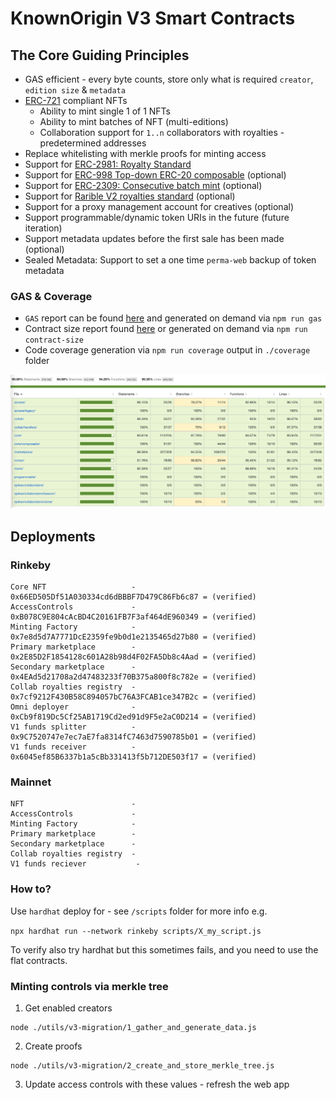 # KnownOrigin V3 Smart Contracts

## The Core Guiding Principles

* GAS efficient - every byte counts, store only what is required `creator`, `edition size` & `metadata`
* [ERC-721](https://eips.ethereum.org/EIPS/eip-721) compliant NFTs
    * Ability to mint single 1 of 1 NFTs
    * Ability to mint batches of NFT (multi-editions)
    * Collaboration support for `1..n` collaborators with royalties - predetermined addresses
* Replace whitelisting with merkle proofs for minting access
* Support for [ERC-2981: Royalty Standard](https://eips.ethereum.org/EIPS/eip-2981)
* Support for [ERC-998 Top-down ERC-20 composable](https://eips.ethereum.org/EIPS/eip-998) (optional)
* Support for [ERC-2309: Consecutive batch mint](https://eips.ethereum.org/EIPS/eip-2309) (optional)
* Support for [Rarible V2 royalties standard](https://docs.rarible.com/asset/royalties-schema) (optional)
* Support for a proxy management account for creatives (optional)
* Support programmable/dynamic token URIs in the future (future iteration)
* Support metadata updates before the first sale has been made (optional)
* Sealed Metadata: Support to set a one time `perma-web` backup of token metadata

### GAS & Coverage

* `GAS` report can be found [here](./gas-report-output.md) and generated on demand via `npm run gas`
* Contract size report found [here](./contract-size.md) or generated on demand via `npm run contract-size`
* Code coverage generation via `npm run coverage` output in `./coverage` folder

![alt text](./code-coverage.png)

## Deployments

### Rinkeby

```
Core NFT                   - 0x66ED505Df51A030334cd6dBBBF7D479C86Fb6c87 = (verified)
AccessControls             - 0xB078C9E804cAcBD4C20161FB7F3af464dE960349 = (verified)
Minting Factory            - 0x7e8d5d7A7771DcE2359fe9b0d1e2135465d27b80 = (verified)
Primary marketplace        - 0x2E85D2F1854128c601A28b98d4F02FA5Db8c4Aad = (verified)
Secondary marketplace      - 0x4EAd5d21708a2d47483233f70B375a800f8c782e = (verified)
Collab royalties registry  - 0x7cf9212F430B58C894057bC76A3FCAB1ce347B2c = (verified)
Omni deployer              - 0xCb9f819Dc5Cf25AB1719Cd2ed91d9F5e2aC0D214 = (verified)
V1 funds splitter          - 0x9C7520747e7ec7aE7fa8314fC7463d7590785b01 = (verified) 
V1 funds receiver          - 0x6045ef85B6337b1a5cBb331413f5b712DE503f17 = (verified) 
```

### Mainnet

```
NFT                        - 
AccessControls             - 
Minting Factory            - 
Primary marketplace        - 
Secondary marketplace      - 
Collab royalties registry  - 
V1 funds reciever           - 
```

### How to?

Use `hardhat` deploy for - see `/scripts` folder for more info e.g.

`npx hardhat run --network rinkeby scripts/X_my_script.js`

To verify also try hardhat but this sometimes fails, and you need to use the flat contracts.

### Minting controls via merkle tree

1. Get enabled creators
```
node ./utils/v3-migration/1_gather_and_generate_data.js
```

2. Create proofs
```
node ./utils/v3-migration/2_create_and_store_merkle_tree.js
```

3. Update access controls with these values - refresh the web app
